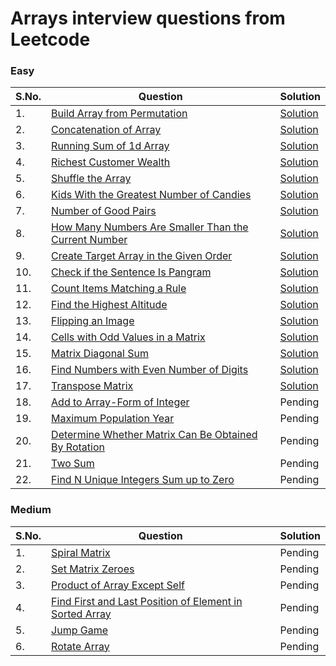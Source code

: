 # Arrays interview questions from Leetcode

### Easy
| S.No. | Question | Solution |
|----| --------------- | -------- |
|1. | [Build Array from Permutation](https://leetcode.com/problems/build-array-from-permutation/) |[Solution](https://github.com/geeky01adarsh/DSA-Interview-Questions/blob/main/Arrays/build_array_from_permutation.cpp)|
|2. | [Concatenation of Array](https://leetcode.com/problems/concatenation-of-array/) |[Solution](https://github.com/geeky01adarsh/DSA-Interview-Questions/blob/main/Arrays/concatenation_of_Array.cpp)|
|3. | [Running Sum of 1d Array](https://leetcode.com/problems/running-sum-of-1d-array/) |[Solution](https://github.com/geeky01adarsh/DSA-Interview-Questions/blob/main/Arrays/running_sum_of_1d_Array.cpp)|
|4. | [Richest Customer Wealth](https://leetcode.com/problems/richest-customer-wealth/) |[Solution](https://github.com/geeky01adarsh/DSA-Interview-Questions/blob/main/Arrays/richest_customber_wealth.cpp)|
|5. | [Shuffle the Array](https://leetcode.com/problems/shuffle-the-array/) |[Solution](https://github.com/geeky01adarsh/DSA-Interview-Questions/blob/main/Arrays/shuffle_the_Array.cpp)|
|6. | [Kids With the Greatest Number of Candies](https://leetcode.com/problems/kids-with-the-greatest-number-of-candies/) |[Solution](https://github.com/geeky01adarsh/DSA-Interview-Questions/blob/main/Arrays/kids_with_greatest_no_of_candies.cpp)|
|7. | [Number of Good Pairs](https://leetcode.com/problems/number-of-good-pairs/) |[Solution](https://github.com/geeky01adarsh/DSA-Interview-Questions/blob/main/Arrays/no_of_good_pairs.cpp)|
|8. | [How Many Numbers Are Smaller Than the Current Number](https://leetcode.com/problems/how-many-numbers-are-smaller-than-the-current-number/) |[Solution](https://github.com/geeky01adarsh/DSA-Interview-Questions/blob/main/Arrays/cells_with_odd_values.cpp)|
|9. | [Create Target Array in the Given Order](https://leetcode.com/problems/create-target-array-in-the-given-order/) |[Solution](https://github.com/geeky01adarsh/DSA-Interview-Questions/blob/main/Arrays/create_target_array_in_given_order.cpp)|
|10. | [Check if the Sentence Is Pangram](https://leetcode.com/problems/check-if-the-sentence-is-pangram/) |[Solution](https://github.com/geeky01adarsh/DSA-Interview-Questions/blob/main/Arrays/pangram_String.cpp)|
|11. | [Count Items Matching a Rule](https://leetcode.com/problems/count-items-matching-a-rule/) |[Solution](https://github.com/geeky01adarsh/DSA-Interview-Questions/blob/main/Arrays/count_elements_matching_rule.cpp)|
|12. | [Find the Highest Altitude](https://leetcode.com/problems/find-the-highest-altitude/) |[Solution](https://github.com/geeky01adarsh/DSA-Interview-Questions/blob/main/Arrays/highest_altitude.cpp)|
|13. | [Flipping an Image](https://leetcode.com/problems/flipping-an-image/) |[Solution](https://github.com/geeky01adarsh/DSA-Interview-Questions/blob/main/Arrays/flipping_an_image.cpp)|   
|14. | [Cells with Odd Values in a Matrix](https://leetcode.com/problems/cells-with-odd-values-in-a-matrix/) |[Solution](https://github.com/geeky01adarsh/DSA-Interview-Questions/blob/main/Arrays/cells_with_odd_values.cpp)|
|15. | [Matrix Diagonal Sum](https://leetcode.com/problems/matrix-diagonal-sum/) |[Solution](https://github.com/geeky01adarsh/DSA-Interview-Questions/blob/main/Arrays/matrix_diagonal_sum.cpp)|
|16. | [Find Numbers with Even Number of Digits](https://leetcode.com/problems/find-numbers-with-even-number-of-digits/)|[Solution](https://github.com/geeky01adarsh/DSA-Interview-Questions/blob/main/Arrays/no_of_no_witth_even_no_of_digits.cpp)|
|17. | [Transpose Matrix](https://leetcode.com/problems/transpose-matrix/) |[Solution](https://github.com/geeky01adarsh/DSA-Interview-Questions/blob/main/Arrays/matrix_transpose.cpp)|
|18. | [Add to Array-Form of Integer](https://leetcode.com/problems/add-to-array-form-of-integer/) |Pending|
|19. | [Maximum Population Year](https://leetcode.com/problems/maximum-population-year/) |Pending|
|20. | [Determine Whether Matrix Can Be Obtained By Rotation](https://leetcode.com/problems/determine-whether-matrix-can-be-obtained-by-rotation/) |Pending|
|21. | [Two Sum](https://leetcode.com/problems/two-sum/) |Pending|
|22. | [Find N Unique Integers Sum up to Zero](https://leetcode.com/problems/find-n-unique-integers-sum-up-to-zero/) |Pending|

### Medium
| S.No. | Question | Solution |
|----| --------------- | -------- |
|1. | [Spiral Matrix](https://leetcode.com/problems/spiral-matrix/) |Pending|
|2. | [Set Matrix Zeroes](https://leetcode.com/problems/set-matrix-zeroes/) |Pending|
|3. | [Product of Array Except Self](https://leetcode.com/problems/product-of-array-except-self/) |Pending|
|4. | [Find First and Last Position of Element in Sorted Array](https://leetcode.com/problems/find-first-and-last-position-of-element-in-sorted-array/) |Pending|
|5. | [Jump Game](https://leetcode.com/problems/jump-game/) |Pending|
|6. | [Rotate Array](https://leetcode.com/problems/rotate-array/) |Pending|
